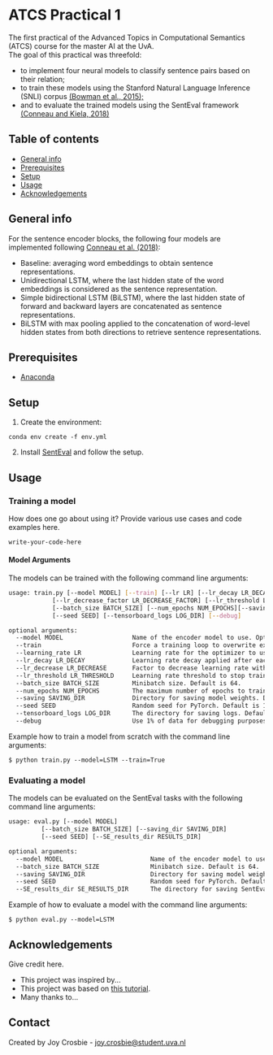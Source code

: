 # ATCS Practical 1
The first practical of the Advanced Topics in Computational Semantics (ATCS) course for the master AI at the UvA.  
The goal of this practical was threefold:
* to implement four neural models to classify sentence pairs based on their relation;
* to train these models using the Stanford Natural Language Inference (SNLI) corpus [(Bowman
et al., 2015);](https://arxiv.org/pdf/1508.05326.pdf)
* and to evaluate the trained models using the SentEval framework [(Conneau and Kiela, 2018)](https://arxiv.org/pdf/1803.05449.pdf)

## Table of contents
* [General info](#general-info)
* [Prerequisites](#prerequisites)
* [Setup](#setup)
* [Usage](#usage)
* [Acknowledgements](#acknowledgements)


## General info
For the sentence encoder blocks, the following four models are implemented following [Conneau et al. (2018)](https://arxiv.org/pdf/1705.02364.pdf):
* Baseline: averaging word embeddings to obtain sentence representations.
* Unidirectional LSTM, where the last hidden state of the word embeddings is considered as the sentence representation.
* Simple bidirectional LSTM (BiLSTM), where the last hidden state of forward and backward layers are concatenated as sentence representations.
* BiLSTM with max pooling applied to the concatenation of word-level hidden states from both directions to retrieve sentence representations.
	
## Prerequisites
* [Anaconda](https://conda.io/projects/conda/en/latest/user-guide/install/index.html)
	
## Setup

1. Create the environment:
```
conda env create -f env.yml
```

2. Install [SentEval](https://github.com/facebookresearch/SentEval) and follow the setup.

## Usage
### Training a model
How does one go about using it?
Provide various use cases and code examples here.

`write-your-code-here`

#### Model Arguments
The models can be trained with the following command line arguments:

```bash
usage: train.py [--model MODEL] [--train] [--lr LR] [--lr_decay LR_DECAY]
		    [--lr_decrease_factor LR_DECREASE_FACTOR] [--lr_threshold LR_THRESHOLD] 
		    [--batch_size BATCH_SIZE] [--num_epochs NUM_EPOCHS][--saving SAVING_DIR]
		    [--seed SEED] [--tensorboard_logs LOG_DIR] [--debug]

optional arguments:
  --model MODEL                   Name of the encoder model to use. Options: ['aweencoder', 'LSTM', 'BiLSTM', 'BiLSTMMax']. Default is 'aweencoder'.
  --train                         Force a training loop to overwrite existing models. Default is set to False.
  --learning_rate LR              Learning rate for the optimizer to use. Default is 0.1.
  --lr_decay LR_DECAY             Learning rate decay applied after each epoch. Default is 0.99.
  --lr_decrease LR_DECREASE       Factor to decrease learning rate with when val accuracy decreases. Default is 5.
  --lr_threshold LR_THRESHOLD     Learning rate threshold to stop training at. Default is 10e-5.
  --batch_size BATCH_SIZE         Minibatch size. Default is 64.
  --num_epochs NUM_EPOCHS         The maximum number of epochs to train for. Default is 20.
  --saving SAVING_DIR             Directory for saving model weights. Default is 'saved'.
  --seed SEED                     Random seed for PyTorch. Default is 17.
  --tensorboard_logs LOG_DIR      The directory for saving logs. Default is 'tensorboard_logs'.
  --debug                         Use 1% of data for debugging purposes. Default is set to False.
  ```
  
Example how to train a model from scratch with the command line arguments:

```
$ python train.py --model=LSTM --train=True
```
### Evaluating a model
The models can be evaluated on the SentEval tasks with the following command line arguments:

```bash
usage: eval.py [--model MODEL] 
		 [--batch_size BATCH_SIZE] [--saving_dir SAVING_DIR]
		 [--seed SEED] [--SE_results_dir RESULTS_DIR]

optional arguments:
  --model MODEL                        Name of the encoder model to use. Options: ['aweencoder', 'LSTM', 'BiLSTM', 'BiLSTMMax']. Default is 'aweencoder'.
  --batch_size BATCH_SIZE              Minibatch size. Default is 64.
  --saving SAVING_DIR                  Directory for saving model weights. Default is 'saved'.
  --seed SEED                          Random seed for PyTorch. Default is 17.
  --SE_results_dir SE_RESULTS_DIR      The directory for saving SentEval results. Default is 'SentEval_saved'.
  ```
Example of how to evaluate a model with the command line arguments:

```
$ python eval.py --model=LSTM
```

## Acknowledgements
Give credit here.
- This project was inspired by...
- This project was based on [this tutorial](https://www.example.com).
- Many thanks to...


## Contact
Created by Joy Crosbie - joy.crosbie@student.uva.nl
